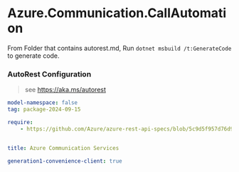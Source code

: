 # Azure.Communication.CallAutomation

From Folder that contains autorest.md, Run `dotnet msbuild /t:GenerateCode` to generate code.

### AutoRest Configuration
> see https://aka.ms/autorest

```yaml
model-namespace: false
tag: package-2024-09-15

require:
    - https://github.com/Azure/azure-rest-api-specs/blob/5c9d5f957d76d9fea9c513f494660c6c5d3e809a/specification/communication/data-plane/CallAutomation/readme.md


title: Azure Communication Services

generation1-convenience-client: true
```
